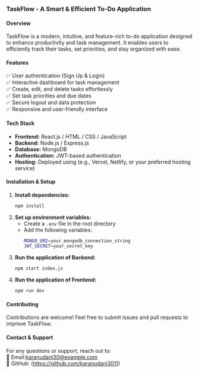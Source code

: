 ### **TaskFlow - A Smart & Efficient To-Do Application**  

#### **Overview**  
TaskFlow is a modern, intuitive, and feature-rich to-do application designed to enhance productivity and task management. It enables users to efficiently track their tasks, set priorities, and stay organized with ease.  

#### **Features**  
✅ User authentication (Sign Up & Login)  
✅ Interactive dashboard for task management  
✅ Create, edit, and delete tasks effortlessly  
✅ Set task priorities and due dates  
✅ Secure logout and data protection  
✅ Responsive and user-friendly interface  

#### **Tech Stack**  
- **Frontend:** React.js / HTML / CSS / JavaScript  
- **Backend:** Node.js / Express.js  
- **Database:** MongoDB  
- **Authentication:** JWT-based authentication  
- **Hosting:** Deployed using (e.g., Vercel, Netlify, or your preferred hosting service)  

#### **Installation & Setup**  

1. **Install dependencies:**  
   ```sh
   npm install
   ```  
2. **Set up environment variables:**  
   - Create a `.env` file in the root directory  
   - Add the following variables:  
     ```sh
     MONGO_URI=your_mongodb_connection_string
     JWT_SECRET=your_secret_key
     ```  
3. **Run the application of Backend:**  
   ```sh
   npm start index.js
   ```
4. **Run the application of Frontend:**  
   ```sh
   npm run dev
    ```

#### **Contributing**  
Contributions are welcome! Feel free to submit issues and pull requests to improve TaskFlow.  


#### **Contact & Support**  
For any questions or support, reach out to:  
📧 Email:karanudani30@example.com  
🔗 GitHub: (https://github.com/karanudani3011)  


